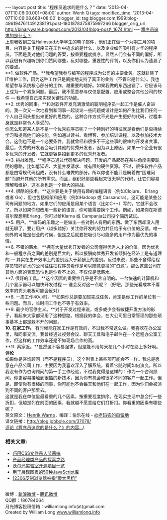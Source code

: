 --- layout: post title: "程序员追求的是什么？" date:
'2013-04-07T10:06:00.001+08:00' author: Wenh Q tags: modified\_time:
'2013-04-07T10:06:08.668+08:00' blogger\_id:
tag:blogger.com,1999:blog-4961947611491238191.post-1801878375875997266
blogger\_orig\_url:
http://binaryware.blogspot.com/2013/04/blog-post\_1674.html ---
[程序员追求的是什么？](http://www.williamlong.info/archives/3421.html):\
上周我收到三位Halmstad大学学生的电子邮件，他们正在做一个为期三月的项目，内容是关于程序员在工作中追求的是什么，以及企业如何吸引有才华的程序员。下面是我对他们问题的答案，按重要程度排序。显然人们会有不同的偏好，所以我很有兴趣听到你们赞同哪些，反对哪些，重要性的评判，以及你们认为遗漏了的要点。\
**1.
做软件产品。**我希望我参与编写的程序成为公司的主要业务。这就排除了IT维护工作，因为这种工作只是间接地支持了真正的业务（不管它是什么）。我也希望参与系统核心部分的工作，越重要的越好。如果我做的东西出错了，它应该马上成为一个紧急问题。最后，我不愿意参与仅仅是配置、应用或整合其他公司的软件
— 我希望自己来实现关键性的功能。\
**2.
优秀的同事。**和对软件开发充满激情的聪明程序员一起工作是催人奋进的。我一次又一次地看到和同事一起谈论一些问题或设计是如何产生比我们任何一个人自己闷头想出来更好的思路的。这种合作方式不光是产生更好的代码，过程本身就是非常令人享受的。\
你怎么知道某人是不是一个优秀程序员呢？一个特别好的特征就是看他们是否持续学习和提高他们的技能，例如通过读书、看博客、参加培训课程、以及参加技术大会。这倒也不是一个必要条件，我就曾经和很多不干这些事的很棒的开发者共事。最后，优秀的开发者会吸引其他的优秀开发者，因为以上原因。如果一个企业有很多优秀的开发者，它就更容易招到更多的优秀开发者。\
**3.
挑战难题。**程序员通过代码解决问题。开发的产品起码在某些角度需要聪明的思路，比如低延迟、大量并发请求、或有限的硬件资源。不过，很多软件产品都是由常规代码组成，没有什么难做的部分。所以你也不能只是盼着做“困难问题”而避开其他的所有需求。而且，组织好那些看起来很无聊的代码，让它们容易理解和维护，这本身也是一个巨大的挑战。\
**4. 很酷的技术。**这主要是关于使用有趣的编程语言（例如Clojure、 Erlang
或者 Go），但也包括框架和应用（例如Hadoop 或
Cassandra）。这可能是某些公司有问题的地方。如果它们的应用是用某个语言（比如C++）写的，它就不会改了。所以如果你想改用一些新的语言，你可能需要换个工作。例如，如果你在斯德哥尔摩想用Erlang，你可以给Klarna
或 Campanja公司投个简历试试。\
**5.
用户。**编码的乐趣之一是做出一些对别人有用的东西。做了东西却没人用就无聊了。要让用户（越多越好）关注你开发的努力并且给予有价值的反馈。唯一例外的可能是创业的时候，但是之后就要把吸引尽可能多的用户作为最优先的事情。\
**6.
不错的薪水。**拥有大量优秀开发者的公司懂得优秀人才的价值。因为优秀和一般程序员之间的差别是巨大的，所以报酬向优秀开发者倾斜在经济上是有道理的
—
其实在生产效率上的差别远大于薪酬上的差别。反过来说，那些不舍得给程序员较好薪水的公司往往把程序员看作是可以随意更换的“资源”。那么这些公司在其他方面的表现恐怕也是你看不上的，不仅仅是低薪水。\
**7.
很好的工具。**这个因素的重要性几乎是不言自明的。一台快速的计算机和几个显示器可以加快开发过程
— 谁会反对这一点呢？（好吧，那些光看成本不看效率的秃头老板可能会反对）\
**8.
一周工作40小时。**如果你总是要加班完成任务，肯定是你工作的单位有一些问题。而且，长时间工作也不等于有效率。\
**9.
最少的官僚主义。**对于开发过程来说，或多或少会有敏捷开发方法的影子，看起来大家都采用了这种思路。根据我的体会，在大公司里日常管理的那些琐事基本上都是躲不开的问题。\
**10. 在家工作。**
有时候能在家工作是有效的，不过我不常这么做。我喜欢在办公室里，和同事交流。我曾经通过视频会议、聊天工具和电子邮件在一个远程办公室工作，但这样的工作效率还是不如现场合作的高。\
**11.
离家近。**显然这不容易强求，但是能不用每天花几个小时在路上多好啊。\
**评论**\
如果你是咨询顾问（而不是程序员），这个列表上某些项可能会不一样。我总是愿意在产品公司工作，主要因为我喜欢深入了解系统，看着它随时间如何演变。所以我没有作为咨询顾问的第一手工作经验，不过我觉得是这样的：作为一个咨询顾问，你更容易接触到很酷的新技术，因为你有机会和很多不同的客户一起工作。但是，即使你有很棒的同事，你可能也不会每天和他们在一起工作，因为你们会被派到不同的客户那里去。\
这就是我在单位里最看重的几个因素，按重要程度排序。在现实生活中总会打一些折扣，但越是列在前面的因素，我就越不愿意给它们打折扣。你看重的因素有哪些呢？\
英文原文：[Henrik
Warne](http://henrikwarne.com/2013/03/26/what-do-programmers-want/)，编译：伯乐在线
- [@老码农的自留地](http://weibo.com/ned11)\
译文链接：<http://blog.jobbole.com/37078/>\
[评论《程序员追求的是什么？》的内容...](http://www.williamlong.info/archives/3421.html)\

### 相关文章:

-   [巧用CSS文件愚人节恶搞](http://www.williamlong.info/archives/3422.html)
-   [产品经理类产品的探索之路](http://www.williamlong.info/archives/3396.html)
-   [沃尔玛实验室开源项目一览](http://www.williamlong.info/archives/3374.html)
-   [用于展现图表的50种JavaScript库](http://www.williamlong.info/archives/3372.html)
-   [12306反制浏览器被指“傻大黑粗”](http://www.williamlong.info/archives/3371.html)

\
微博：[新浪微博](http://weibo.com/williamlong) -
[腾讯微博](http://t.qq.com/williamlong)\
QQ群：186784064\
月光博客投稿信箱：williamlong.info(at)gmail.com\
Created by William Long www.williamlong.info
